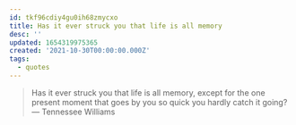 ```yaml
---
id: tkf96cdiy4gu0ih68zmycxo
title: Has it ever struck you that life is all memory
desc: ''
updated: 1654319975365
created: '2021-10-30T00:00:00.000Z'
tags:
  - quotes
---
```


> Has it ever struck you that life is all memory, except for the one present moment that goes by you so quick you hardly catch it going? — Tennessee Williams
